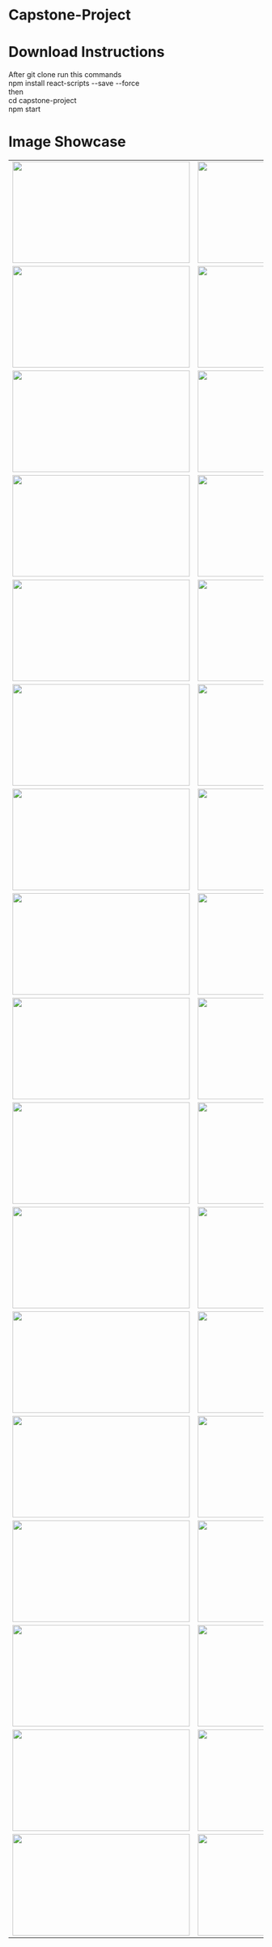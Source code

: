 # Capstone-Project

# Download Instructions

After git clone run this commands \
npm install react-scripts --save --force \
then \
cd capstone-project \
npm start

# Image Showcase

<table>
  <tr>
    <td><img src="capstone-project/src/assets/images/ShowCaseImages/Screenshot_1.jpg" width=350 height=200></td>
    <td><img src="capstone-project/src/assets/images/ShowCaseImages/Screenshot_2.jpg" width=350 height=200></td>
    <td><img src="capstone-project/src/assets/images/ShowCaseImages/Screenshot_3.jpg" width=350 height=200></td>
  </tr>
  <tr>
    <td><img src="capstone-project/src/assets/images/ShowCaseImages/Screenshot_4.jpg" width=350 height=200></td>
    <td><img src="capstone-project/src/assets/images/ShowCaseImages/Screenshot_5.jpg" width=350 height=200></td>
    <td><img src="capstone-project/src/assets/images/ShowCaseImages/Screenshot_6.jpg" width=350 height=200></td>
  </tr>
  <tr>
    <td><img src="capstone-project/src/assets/images/ShowCaseImages/Screenshot_7.jpg" width=350 height=200></td>
    <td><img src="capstone-project/src/assets/images/ShowCaseImages/Screenshot_8.jpg" width=350 height=200></td>
    <td><img src="capstone-project/src/assets/images/ShowCaseImages/Screenshot_9.jpg" width=350 height=200></td>
  </tr>
  <tr>
    <td><img src="capstone-project/src/assets/images/ShowCaseImages/Screenshot_10.jpg" width=350 height=200></td>
    <td><img src="capstone-project/src/assets/images/ShowCaseImages/Screenshot_11.jpg" width=350 height=200></td>
    <td><img src="capstone-project/src/assets/images/ShowCaseImages/Screenshot_12.jpg" width=350 height=200></td>
  </tr>
  <tr>
    <td><img src="capstone-project/src/assets/images/ShowCaseImages/Screenshot_13.jpg" width=350 height=200></td>
    <td><img src="capstone-project/src/assets/images/ShowCaseImages/Screenshot_14.jpg" width=350 height=200></td>
    <td><img src="capstone-project/src/assets/images/ShowCaseImages/Screenshot_15.jpg" width=350 height=200></td>
  </tr><tr>
    <td><img src="capstone-project/src/assets/images/ShowCaseImages/Screenshot_16.jpg" width=350 height=200></td>
    <td><img src="capstone-project/src/assets/images/ShowCaseImages/Screenshot_17.jpg" width=350 height=200></td>
    <td><img src="capstone-project/src/assets/images/ShowCaseImages/Screenshot_18.jpg" width=350 height=200></td>
  </tr>
  <tr>
    <td><img src="capstone-project/src/assets/images/ShowCaseImages/Screenshot_19.jpg" width=350 height=200></td>
    <td><img src="capstone-project/src/assets/images/ShowCaseImages/Screenshot_20.jpg" width=350 height=200></td>
    <td><img src="capstone-project/src/assets/images/ShowCaseImages/Screenshot_21.jpg" width=350 height=200></td>
  </tr><tr>
    <td><img src="capstone-project/src/assets/images/ShowCaseImages/Screenshot_22.jpg" width=350 height=200></td>
    <td><img src="capstone-project/src/assets/images/ShowCaseImages/Screenshot_23.jpg" width=350 height=200></td>
    <td><img src="capstone-project/src/assets/images/ShowCaseImages/Screenshot_24.jpg" width=350 height=200></td>
  </tr>
  <tr>
    <td><img src="capstone-project/src/assets/images/ShowCaseImages/Screenshot_25.jpg" width=350 height=200></td>
    <td><img src="capstone-project/src/assets/images/ShowCaseImages/Screenshot_26.jpg" width=350 height=200></td>
    <td><img src="capstone-project/src/assets/images/ShowCaseImages/Screenshot_27.jpg" width=350 height=200></td>
  </tr>
  <tr>
    <td><img src="capstone-project/src/assets/images/ShowCaseImages/Screenshot_28.jpg" width=350 height=200></td>
    <td><img src="capstone-project/src/assets/images/ShowCaseImages/Screenshot_29.jpg" width=350 height=200></td>
    <td><img src="capstone-project/src/assets/images/ShowCaseImages/Screenshot_30.jpg" width=350 height=200></td>
  </tr>
  <tr>
    <td><img src="capstone-project/src/assets/images/ShowCaseImages/Screenshot_31.jpg" width=350 height=200></td>
    <td><img src="capstone-project/src/assets/images/ShowCaseImages/Screenshot_32.jpg" width=350 height=200></td>
    <td><img src="capstone-project/src/assets/images/ShowCaseImages/Screenshot_33.jpg" width=350 height=200></td>
  </tr>
  <tr>
    <td><img src="capstone-project/src/assets/images/ShowCaseImages/Screenshot_34.jpg" width=350 height=200></td>
    <td><img src="capstone-project/src/assets/images/ShowCaseImages/Screenshot_35.jpg" width=350 height=200></td>
    <td><img src="capstone-project/src/assets/images/ShowCaseImages/Screenshot_36.jpg" width=350 height=200></td>
  </tr>
  <tr>
    <td><img src="capstone-project/src/assets/images/ShowCaseImages/Screenshot_37.jpg" width=350 height=200></td>
    <td><img src="capstone-project/src/assets/images/ShowCaseImages/Screenshot_38.jpg" width=350 height=200></td>
    <td><img src="capstone-project/src/assets/images/ShowCaseImages/Screenshot_39.jpg" width=350 height=200></td>
  </tr>
  <tr>
    <td><img src="capstone-project/src/assets/images/ShowCaseImages/Screenshot_40.jpg" width=350 height=200></td>
    <td><img src="capstone-project/src/assets/images/ShowCaseImages/Screenshot_41.jpg" width=350 height=200></td>
    <td><img src="capstone-project/src/assets/images/ShowCaseImages/Screenshot_42.jpg" width=350 height=200></td>
  </tr>
  <tr>
    <td><img src="capstone-project/src/assets/images/ShowCaseImages/Screenshot_43.jpg" width=350 height=200></td>
    <td><img src="capstone-project/src/assets/images/ShowCaseImages/Screenshot_44.jpg" width=350 height=200></td>
    <td><img src="capstone-project/src/assets/images/ShowCaseImages/Screenshot_45.jpg" width=350 height=200></td>
  </tr>
  <tr>
    <td><img src="capstone-project/src/assets/images/ShowCaseImages/Screenshot_46.jpg" width=350 height=200></td>
    <td><img src="capstone-project/src/assets/images/ShowCaseImages/Screenshot_47.jpg" width=350 height=200></td>
    <td><img src="capstone-project/src/assets/images/ShowCaseImages/Screenshot_48.jpg" width=350 height=200></td>
  </tr>
  <tr>
    <td><img src="capstone-project/src/assets/images/ShowCaseImages/Screenshot_49.jpg" width=350 height=200></td>
    <td><img src="capstone-project/src/assets/images/ShowCaseImages/Screenshot_50.jpg" width=350 height=200></td>
    <td><img src="capstone-project/src/assets/images/ShowCaseImages/Screenshot_51.jpg" width=350 height=200></td>
  </tr>
 </table>